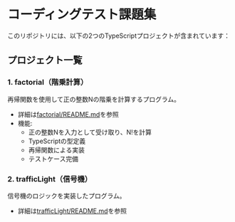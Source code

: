 # コーディングテスト課題集

このリポジトリには、以下の2つのTypeScriptプロジェクトが含まれています：

## プロジェクト一覧

### 1. factorial（階乗計算）
再帰関数を使用して正の整数Nの階乗を計算するプログラム。

- 詳細は[factorial/README.md](./factorial/README.md)を参照
- 機能:
  - 正の整数Nを入力として受け取り、N!を計算
  - TypeScriptの型定義
  - 再帰関数による実装
  - テストケース完備

### 2. trafficLight（信号機）
信号機のロジックを実装したプログラム。

- 詳細は[trafficLight/README.md](./trafficLight/README.md)を参照
